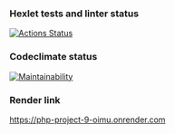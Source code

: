 ### Hexlet tests and linter status
[![Actions Status](https://github.com/KuzinaRuslana/php-project-9/actions/workflows/hexlet-check.yml/badge.svg)](https://github.com/KuzinaRuslana/php-project-9/actions)
### Codeclimate status
[![Maintainability](https://api.codeclimate.com/v1/badges/e285271ac175c6e047be/maintainability)](https://codeclimate.com/github/KuzinaRuslana/php-project-9/maintainability)
### Render link
https://php-project-9-oimu.onrender.com